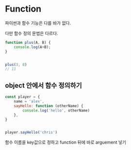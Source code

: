 # Function

파이썬과 함수 기능은 다를 바가 없다.

다만 함수 정의 문법은 다르다.

```js
function plus(A, B) {
    console.log(A+B);
}


plus(3, 8)
// 11
```



## object 안에서 함수 정의하기

```js
const player = {
    name = 'alex',
    sayHello: function (otherName) {
        console.log('hello', otherName)
    },
}


player.sayHello('chris')
```

함수 이름을 key값으로 정하고 function 뒤에 바로 arguement 넣기


